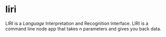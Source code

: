 # liri
LIRI is a _Language_ Interpretation and Recognition Interface. LIRI is a command line node app that takes n parameters and gives you back data.
